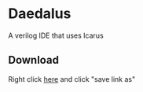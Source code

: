 # Daedalus
A verilog IDE that uses Icarus
## Download
Right click [here](https://github.com/pixelrazor/Daedalus/blob/master/dist/Daedalus.jar) and click "save link as"
